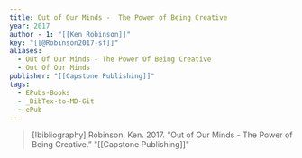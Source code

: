 ```yaml
---
title: Out of Our Minds -  The Power of Being Creative
year: 2017
author - 1: "[[Ken Robinson]]"
key: "[[@Robinson2017-sf]]"
aliases:
  - Out Of Our Minds - The Power Of Being Creative
  - Out Of Our Minds
publisher: "[[Capstone Publishing]]"
tags:
  - EPubs-Books
  - _BibTex-to-MD-Git
  - ePub
---
```


> [!bibliography]
> Robinson, Ken. 2017. “Out of Our Minds -  The Power of Being Creative.” "[[Capstone Publishing]]"